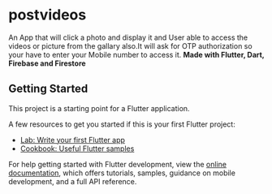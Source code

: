 # postvideos

An App that will click a photo and display it and User able to access the videos or picture from the gallary also.It will ask for OTP authorization so your have to enter your Mobile number to access it.
<strong> Made with Flutter, Dart, Firebase and Firestore </strong>

## Getting Started

This project is a starting point for a Flutter application.

A few resources to get you started if this is your first Flutter project:

- [Lab: Write your first Flutter app](https://docs.flutter.dev/get-started/codelab)
- [Cookbook: Useful Flutter samples](https://docs.flutter.dev/cookbook)

For help getting started with Flutter development, view the
[online documentation](https://docs.flutter.dev/), which offers tutorials,
samples, guidance on mobile development, and a full API reference.
